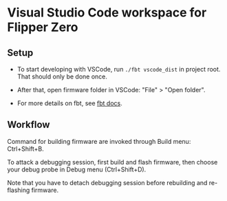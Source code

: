 # Visual Studio Code workspace for Flipper Zero

## Setup

 * To start developing with VSCode, run `./fbt vscode_dist` in project root. That should only be done once. 
 * After that, open firmware folder in VSCode: "File" > "Open folder".

 * For more details on fbt, see [fbt docs](../documentation/fbt.md).


## Workflow

Command for building firmware are invoked through Build menu: Ctrl+Shift+B.

To attack a debugging session, first build and flash firmware, then choose your debug probe in Debug menu (Ctrl+Shift+D).

Note that you have to detach debugging session before rebuilding and re-flashing firmware.
